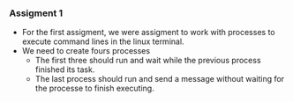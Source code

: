 ### Assigment 1
* For the first assigment, we were assigment to work with processes to execute command lines in the linux terminal.
* We need to create fours processes 
  * The first three should run and wait while the previous process finished its task.
  * The last process should run and send a message without waiting for the processe to finish executing.
